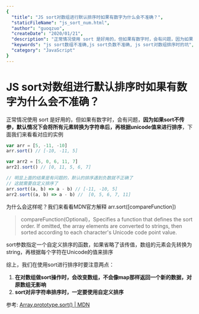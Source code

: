 ```yaml
---
{
  "title": "JS sort对数组进行默认排序时如果有数字为什么会不准确？",
  "staticFileName": "js_sort_num.html",
  "author": "guoqzuo",
  "createDate": "2020/01/21",
  "description": "正常情况使用 sort 是好用的，但如果有数字时，会有问题，因为如果sort不传参，默认情况下会将所有元素转换为字符串后，再根据unicode值来进行排序，下面我们来看看对应的实例",
  "keywords": "js sort数组不准确,js sort负数不准确, js sort对数组排序时的坑",
  "category": "JavaScript"
}
---
```


# JS sort对数组进行默认排序时如果有数字为什么会不准确？

正常情况使用 sort 是好用的，但如果有数字时，会有问题，**因为如果sort不传参，默认情况下会将所有元素转换为字符串后，再根据unicode值来进行排序**，下面我们来看看对应的实例

```js
var arr = [5, -11, -10] 
arr.sort() // [-10, -11, 5]

var arr2 = [5, 0, 6, 11, 7]
arr2].sort() // [0, 11, 5, 6, 7]

// 明显上面的结果是有问题的，默认的排序遇到负数就不正确了
// 这就需要自定义排序了
arr.sort((a, b) => a - b) // [-11, -10, 5]
arr2.sort((a, b) => a - b) //  [0, 5, 6, 7, 11]
```

为什么会这样呢？我们来看看MDN官方解释 arr.sort([compareFunction])

> compareFunction(Optional)，Specifies a function that defines the sort order. If omitted, the array elements are converted to strings, then sorted according to each character's Unicode code point value.

sort参数指定一个自定义排序的函数，如果省略了该传值，数组的元素会先转换为string，再根据每个字符在Unicode的值来排序


综上，我们在使用sort进行排序时要注意两点：

1. **在对数组做sort操作时，会改变数组，不会像map那样返回一个新的数据，对原数组无影响**
2. **sort对非字符串排序时，一定要使用自定义排序**

参考: [Array.prototype.sort() | MDN](https://developer.mozilla.org/en-US/docs/Web/JavaScript/Reference/Global_Objects/Array/sort)